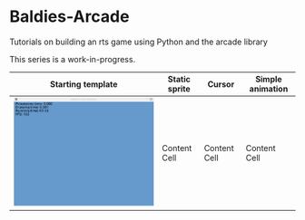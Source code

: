 # Baldies-Arcade
Tutorials on building an rts game using Python and the arcade library

This series is a work-in-progress.

| Starting template  | Static sprite | Cursor | Simple animation |
| ------------- | ------------- | ------------- | ------------- |
| ![Starting template](/tutorials/00_baldies_arcade_template.gif)  | Content Cell  | Content Cell  | Content Cell  |
